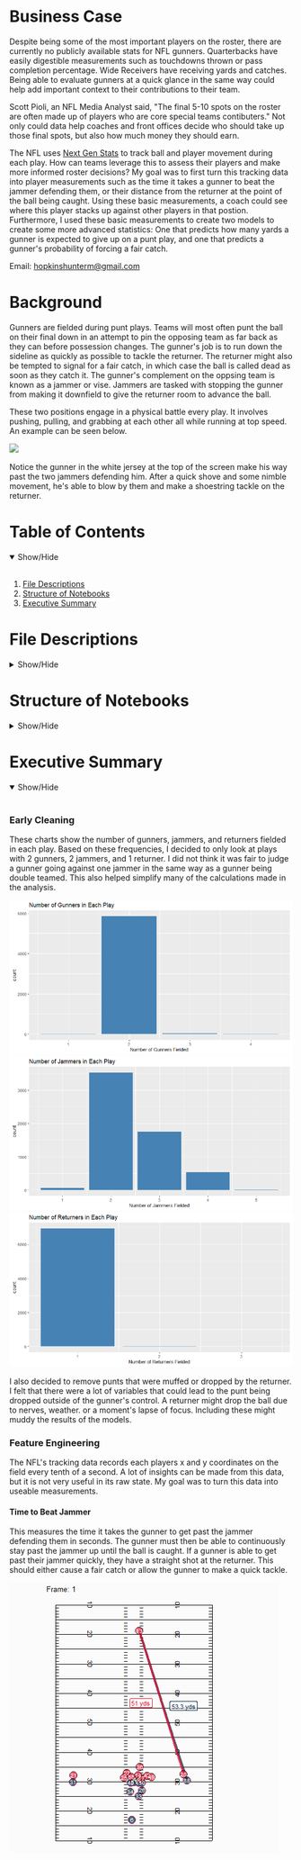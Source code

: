 # Business Case
Despite being some of the most important players on the roster, there are currently no publicly available stats for NFL gunners. Quarterbacks have easily digestible measurements such as touchdowns thrown or pass completion percentage. Wide Receivers have receiving yards and catches. Being able to evaluate gunners at a quick glance in the same way could help add important context to their contributions to their team.

Scott Pioli, an NFL Media Analyst said, "The final 5-10 spots on the roster are often made up of players who are core special teams contibuters." Not only could data help coaches and front offices decide who should take up those final spots, but also how much money they should earn.

The NFL uses [Next Gen Stats](https://operations.nfl.com/gameday/technology/nfl-next-gen-stats/) to track ball and player movement during each play. How can teams leverage this to assess their players and make more informed roster decisions? My goal was to first turn this tracking data into player measurements such as the time it takes a gunner to beat the jammer defending them, or their distance from the returner at the point of the ball being caught. Using these basic measurements, a coach could see where this player stacks up against other players in that postion. Furthermore, I used these basic measurements to create two models to create some more advanced statistics: One that predicts how many yards a gunner is expected to give up on a punt play, and one that predicts a gunner's probability of forcing a fair catch.

Email: hopkinshunterm@gmail.com

# Background
Gunners are fielded during punt plays. Teams will most often punt the ball on their final down in an attempt to pin the opposing team as far back as they can before possession changes. The gunner's job is to run down the sideline as quickly as possible to tackle the returner. The returner might also be tempted to signal for a fair catch, in which case the ball is called dead as soon as they catch it. The gunner's complement on the oppsing team is known as a jammer or vise. Jammers are tasked with stopping the gunner from making it downfield to give the returner room to advance the ball.

These two positions engage in a physical battle every play. It involves pushing, pulling, and grabbing at each other all while running at top speed. An example can be seen below.

![](https://github.com/huntermhopkins/data-analysis-projects/blob/main/Gunner%20Evaluation/gunner_example.gif)

Notice the gunner in the white jersey at the top of the screen make his way past the two jammers defending him. After a quick shove and some nimble movement, he's able to blow by them and make a shoestring tackle on the returner.

# Table of Contents
<details open>
<summary>Show/Hide</summary>
<br>
  
1. [File Descriptions](https://github.com/huntermhopkins/data-analysis-projects/blob/main/Gunner%20Evaluation/README.md#file-descriptions)
2. [Structure of Notebooks](https://github.com/huntermhopkins/data-analysis-projects/blob/main/Gunner%20Evaluation/README.md#structure-of-notebooks)
3. [Executive Summary](https://github.com/huntermhopkins/data-analysis-projects/blob/main/Gunner%20Evaluation/README.md#executive-summary)
</details>

# File Descriptions
<details>
<summary>Show/Hide</summary>
<br>
  
* [data](https://github.com/huntermhopkins/data-analysis-projects/tree/main/Gunner%20Evaluation/data): Folder containing all data files
  * **trackingData2018.csv**: Tracking data for all special team plays during the 2018 NFL season.
  * **trackingData2019.csv**: Tracking data for all special team during the 2019 NFL season.
  * **trackingData2020.csv**: Tracking data for all special team during the 2020 NFL season.
  * **plays.csv**: Play-level information from each game.
  * **games.csv**: Contains the teams playing in each game.
  * **PFFScoutingData.csv**: Play-level scouting information provided by [PFF](https://www.pff.com/).
  * **punt_play_info.csv**: Additional processed play-level information.
  * **punt_plays.csv**: Combination of tracking data, play data, game data, and PFF data for punt plays.
  * **specialist_data.csv**: Derived features for gunners and some play-level information.
  * **FMD_data.csv**: Subset of specialist_data.csv containing only the first gunner down the field. Used for training model.
  * **gunner_stats_FCP.csv**: Logistic model results showing the probability of a gunner causing a fair catch.
  * **gunner_stats_exYds.csv**: Linear model results showing the expected return yards for each gunner.
* [images](https://github.com/huntermhopkins/data-analysis-projects/tree/main/Gunner%20Evaluation/images): Player headshots used in plots.
* [notebooks](https://github.com/huntermhopkins/data-analysis-projects/tree/main/Gunner%20Evaluation/notebooks): R notebooks overviewing analysis process and code.
    * **00_functions.html**: Documentation of functions used throughout project
    * **01_clean_raw_data.html**: Condense data and process some variables
    * **02_collect_punt_info.html**: Processing and storing some important play-level information
    * **03_collect_gunner_data.html**: Engineering features for models
    * **04_logistic_regression.html**: Creating and evaluating logistic model
    * **05_probability_of_fair_catch.html**: Visualizing results of logistic model
    * **06_linear_regression.html**: Creating and evaluating linear model
    * **07_expected_yards.html**: Visualizing results of linear model
    * **08_final_vis.html**: Visualizing combined results of logistic and linear model
* [output](https://github.com/huntermhopkins/data-analysis-projects/tree/main/Gunner%20Evaluation/output): Model outputs and plots.
</details>

# Structure of Notebooks
<details>
<summary>Show/Hide</summary>
<br>
  
0. Functions
    * 0.1 Animate Random Play
    * 0.2 Animate Play
    * 0.3 Find Euclidean Distance
    * 0.4 Find Substring From End of String
  
1. Combining Data and Early Cleaning
    * 1.1 Importing 2018 Data
    * 1.2 Clean 2018 Punt Plays
      * 1.2.1 Exploring How Many Gunners, Jammers, and Returners are Usually Fielded
      * 1.2.2 Condense Play Selection
      * 1.2.3 Remove Rows with NAs in Certain Columns
      * 1.2.4 Flip Plays
      * 1.2.5 Add *teamAbbr* Variable
      * 1.2.6 Set The Return Yards to Zero on Plays That Resulted in a Fair Catch
  
2. Gathering Play Information
    * 2.1 Imports
    * 2.2 Create New Dataframe to Store Important Play Information
    * 2.3 Fill *snapFrame*, *catchFrame*, and *ballCatchRow* Columns
    * 2.4 Fill *kickDir* Column
    * 2.5 Fill *returnYds* and *specialTeamsResult* Columns
    * 2.6 Write to .csv
  
3. Collecting Gunner Data (Feature Engineering)
    * 3.1 Imports
    * 3.2 Create New Dataframe to Store Gunner Data
    * 3.3 Store Identifying Information for Gunners and Jammers
      * 3.3.1 Remove Plays with Missing Player IDs
    * 3.4 Remove Odd Plays
    * 3.5 Match Gunners to Jammer Defending Them
    * 3.6 Fill *returnYds* and *specialTeamsResult* Columns
    * 3.7 Fill *timeToBeatVise* Column
    * 3.8 Fill *firstManDown* Column
    * 3.9 Fill *disFromLOS* Column
    * 3.10 Fill *disFromReturner* Column
    * 3.11 Fill *speedDev* Column
    * 3.12 Fill *topSpeed* Column
    * 3.13 Fill *squeezeDis* Column
    * 3.14 Record if Gunner Made a Tackle
    * 3.15 Record if Gunner Missed a Tackle
    * 3.16 Record Gunner Release Types
      * 3.16.1 Record Which Side of the Field Each Gunner is Lined Up
      * 3.16.2 Classify as Inside or Outside
      * 3.16.3 Record Kick Direction Relative to Gunner's Position
      * 3.16.4 Categorize Each Release Type
      * 3.16.5 Categorize Each Release as Correct or Incorrect
    * 3.17 Remove Unnecessary Variables
    * 3.18 Write to .csv
  
4. Logistic Model
    * 4.1 Imports
    * 4.2 Change Variables to Factors
    * 4.3 Subset Data to Only Include First Man Down
    * 4.4 Create Models
    * 4.5 Compare Models
      * 4.5.1 Model Summaries
      * 4.5.2 Likelihood Ratio Test
    * 4.6 Evaluate Model
    * 4.7 Conclusion
    * 4.8 Write to .csv

5. Visualizing Logistic Model Results
    * 5.1 Imports
    * 5.2 Record Model Results
      * 5.2.1 Create Dataframe to Store Gunner Data
      * 5.2.2 Record Gunner Averages
      * 5.2.3 Predict Probability of Causing a Fair Catch Based on Averages
      * 5.2.4 Filter to Gunners Who Played in at Least 30 Plays
    * 5.3 Visualization
    * 5.4 Write to .csv
    * 5.5 Save Plot
 
6. Linear Model
    * 6.1 Imports
    * 6.2 Model Creation
    * 6.3 Model Evaulation
      * 6.3.1 Checking For Collinearity
      * 6.3.2 Summarizing Model
    * 6.4 Conclusion
  

7. Visualizing Logistic Model Results
    * 7.1 Imports
    * 7.2 Record Model Results
      * 7.2.1 Create Dataframe to Store Gunner Data
      * 7.2.2 Record Gunner Averages
      * 7.2.3 Predict Expected Yards Given Up Based on Averages
      * 7.2.4 Filter to Gunners Who Played in at Least 30 Plays
    * 7.3 Visualization
    * 7.4 Write to .csv
    * 7.5 Save Plot
  
8. Visualizing Combined Results
    * 8.1 Imports
    * 8.2 Inverse Fair Catch Probability
    * 8.3 Visualization
    * 8.4 Save Plot
</details>

# Executive Summary
<details open>
<summary>Show/Hide</summary>
<br>

### Early Cleaning
  
These charts show the number of gunners, jammers, and returners fielded in each play. Based on these frequencies, I decided to only look at plays with 2 gunners, 2 jammers, and 1 returner. I did not think it was fair to judge a gunner going against one jammer in the same way as a gunner being double teamed. This also helped simplify many of the calculations made in the analysis.

![](https://github.com/huntermhopkins/data-analysis-projects/blob/main/Gunner%20Evaluation/output/number_of_gunners.png)
![](https://github.com/huntermhopkins/data-analysis-projects/blob/main/Gunner%20Evaluation/output/number_of_jammers.png)
![](https://github.com/huntermhopkins/data-analysis-projects/blob/main/Gunner%20Evaluation/output/number_of_returners.png)
  
I also decided to remove punts that were muffed or dropped by the returner. I felt that there were a lot of variables that could lead to the punt being dropped outside of the gunner's control. A returner might drop the ball due to nerves, weather. or a moment's lapse of focus. Including these might muddy the results of the models.
  
### Feature Engineering
The NFL's tracking data records each players x and y coordinates on the field every tenth of a second. A lot of insights can be made from this data, but it is not very useful in its raw state. My goal was to turn this data into useable measurements.
  
#### Time to Beat Jammer
This measures the time it takes the gunner to get past the jammer defending them in seconds. The gunner must then be able to continuously stay past the jammer up until the ball is caught. If a gunner is able to get past their jammer quickly, they have a straight shot at the returner. This should either cause a fair catch or allow the gunner to make a quick tackle.
  
![](https://github.com/huntermhopkins/data-analysis-projects/blob/main/Gunner%20Evaluation/output/time_to_beat.gif)
</details>
